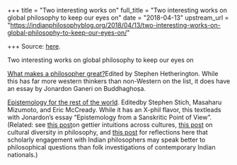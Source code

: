 +++
title = "Two interesting works on"
full_title = "Two interesting works on global philosophy to keep our eyes on"
date = "2018-04-13"
upstream_url = "https://indianphilosophyblog.org/2018/04/13/two-interesting-works-on-global-philosophy-to-keep-our-eyes-on/"

+++
Source: [here](https://indianphilosophyblog.org/2018/04/13/two-interesting-works-on-global-philosophy-to-keep-our-eyes-on/).

Two interesting works on global philosophy to keep our eyes on

[What makes a philosopher
great?](https://www.routledge.com/What-Makes-a-Philosopher-Great-Thirteen-Arguments-for-Twelve-Philosophers/Hetherington/p/book/9781138936164)Edited
by Stephen Hetherington. While this has far more western thinkers than
non-Western on the list, it does have an essay by Jonardon Ganeri on
Buddhaghoṣa.

[Epistemology for the rest of the
world](https://global.oup.com/academic/product/epistemology-for-the-rest-of-the-world-9780190865085?cc=us&lang=en&).
Editedby Stephen Stich, Masaharu Mizumoto, and Eric McCready. While it
has an X-phil flavor, this textleads with Jonardon’s essay
“Epistemology from a Sanskritic Point of View”. (Related: see [this
post](http://indianphilosophyblog.org/2015/08/24/gettier-intuition-across-cultures/)on
gettier intuitions across cultures, [this
post](http://indianphilosophyblog.org/2015/03/08/philosophy-meets-cultural-diversity/)
on cultural diversity in philosophy, and [this
post](http://indianphilosophyblog.org/2015/03/16/philosophy-and-cultural-diversity-a-follow-up-on-keatings-questions/)
for reflections here that scholarly engagement with Indian philosophers
may speak better to philosophical questions than folk investigations of
contemporary Indian nationals.)




